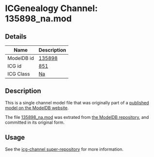 # ICGenealogy Channel: 135898\_na.mod

## Details

Name | Description
---- | -----------
ModelDB id | [135898](http://senselab.med.yale.edu/ModelDB/ShowModel.cshtml?model=135898)
ICG id | [851](http://icg.neurotheory.ox.ac.uk/channels/2/851)
ICG Class | [Na](http://icg.neurotheory.ox.ac.uk/channels/2)

## Description

This is a single channel model file that was originally part of a [published model on the ModelDB website](http://senselab.med.yale.edu/mModelDB/ShowModel.cshtml?model=135898).

The file [135898\_na.mod](135898_na.mod) was extrated from [the ModelDB repository](http://senselab.med.yale.edu/ModelDB/ShowModel.cshtml?model=135898), and committed in its original form.

## Usage

See the [icg-channel super-repository](https://github.com/icgenealogy/icg-channels) for more information.
